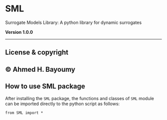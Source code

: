 # SML
Surrogate Models Library: A python library for dynamic surrogates

**Version 1.0.0**

---

## License & copyright

© Ahmed H. Bayoumy 
---
## How to use SML package

After installing the `SML` package, the functions and classes of `SML` module can be imported directly to the python script as follows:

```pycon
from SML import *
```
